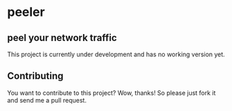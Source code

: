 # peeler
## peel your network traffic
This project is currently under development and has no working version yet.

## Contributing
You want to contribute to this project? Wow, thanks! So please just fork it and send me a pull request.
